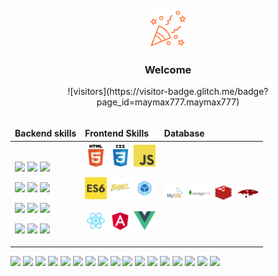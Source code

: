
<div align="center">
<br>
<br>
<br>
<br>
<img src="https://raw.githubusercontent.com/maymax777/maymax777/master/logo.svg?sanitize=true" width="60" height="60" />        
<h3>Welcome </h3>

<div>
![visitors](https://visitor-badge.glitch.me/badge?page_id=maymax777.maymax777)
</div>

<br>

<table>
<thead>
<td>
<b>Backend skills</b>
</td>
<td>
<b>Frontend Skills</b>
</td>
<td>
<b>Database</b>
</td>
</thead>
<tr>
<td>
<br>

<code><img height="35" src="https://encrypted-tbn0.gstatic.com/images?q=tbn%3AANd9GcSjX5KbX9VBTfUyBj0io1gkXkBFXQe2fKKYXw&usqp=CAU"></code>
<code><img height="35" src="https://encrypted-tbn0.gstatic.com/images?q=tbn%3AANd9GcTxE-rx44c5yJNQmo7dGvSWcRxVmiRHTu7Y-w&usqp=CAU"></code>
<code><img height="35" src="https://encrypted-tbn0.gstatic.com/images?q=tbn%3AANd9GcQS1jsAm8BRk5jZmU5VFEtCTBZQ7II-h2g9Kg&usqp=CAU"></code>
<br>

<code><img height="35" src="https://encrypted-tbn0.gstatic.com/images?q=tbn%3AANd9GcR3BJCUaAko_zjufh6UIDOEdBQZ8qgg0fIWwA&usqp=CAU"></code>
<code><img height="35" src="https://encrypted-tbn0.gstatic.com/images?q=tbn%3AANd9GcQwA5YjmHbQtzMqCC5iEiugMjzUfkysMLOxTw&usqp=CAU"></code>
<code><img height="35" src="https://encrypted-tbn0.gstatic.com/images?q=tbn%3AANd9GcSyGiYfN3iDJoXW0yvYSNWYFKofvrmf0oITCA&usqp=CAU"></code>
<br>

<code><img height="35" src="https://encrypted-tbn0.gstatic.com/images?q=tbn%3AANd9GcST7bzbXFWfirHTw1hVykMb5d3zpI8W3HPt9A&usqp=CAU"></code>
<code><img height="35" src="https://encrypted-tbn0.gstatic.com/images?q=tbn%3AANd9GcQNt4zOsox3EsJCiG9ajmqqku-HgXUryWvDXA&usqp=CAU"></code>
<code><img height="35" src="https://encrypted-tbn0.gstatic.com/images?q=tbn%3AANd9GcR3uy9pW5seuaHgNcT9iwQF5sVQDslBGa7Glg&usqp=CAU"></code>
<br>

<code><img height="35" src="https://encrypted-tbn0.gstatic.com/images?q=tbn%3AANd9GcQwMFcJQEyPckfMxkdHYLhPA5oEWnZNCkH44Q&usqp=CAU"></code>
<code><img height="35" src="https://encrypted-tbn0.gstatic.com/images?q=tbn%3AANd9GcR_tVqCOJhNQG_7U9X8j3OXNvVrU2f8Jp-FUQ&usqp=CAU"></code>
<code><img height="35" src="https://encrypted-tbn0.gstatic.com/images?q=tbn%3AANd9GcTGrMytxahRQyU9HhjSmrIKXMh_cJc7CshROw&usqp=CAU"></code>
<br>
</td>
<td>
<code><img height="35" src="https://raw.githubusercontent.com/github/explore/80688e429a7d4ef2fca1e82350fe8e3517d3494d/topics/html/html.png"></code>
<code><img height="35" src="https://raw.githubusercontent.com/github/explore/80688e429a7d4ef2fca1e82350fe8e3517d3494d/topics/css/css.png"></code>
<code><img height="35" src="https://raw.githubusercontent.com/github/explore/80688e429a7d4ef2fca1e82350fe8e3517d3494d/topics/javascript/javascript.png"></code>
<br>

<code><img height="35" src="https://raw.githubusercontent.com/github/explore/80688e429a7d4ef2fca1e82350fe8e3517d3494d/topics/es6/es6.png"></code>
<code><img height="35" src="https://raw.githubusercontent.com/github/explore/80688e429a7d4ef2fca1e82350fe8e3517d3494d/topics/babel/babel.png"></code>
<code><img height="35" src="https://raw.githubusercontent.com/github/explore/80688e429a7d4ef2fca1e82350fe8e3517d3494d/topics/webpack/webpack.png"></code>
<br>

<code><img height="35" src="https://raw.githubusercontent.com/github/explore/80688e429a7d4ef2fca1e82350fe8e3517d3494d/topics/react/react.png"></code>
<code><img height="35" src="https://raw.githubusercontent.com/github/explore/80688e429a7d4ef2fca1e82350fe8e3517d3494d/topics/angular/angular.png"></code>
<code><img height="35" src="https://raw.githubusercontent.com/github/explore/80688e429a7d4ef2fca1e82350fe8e3517d3494d/topics/vue/vue.png"></code>
<br>
</td>
<td>

<code><img height="35" src="https://raw.githubusercontent.com/github/explore/80688e429a7d4ef2fca1e82350fe8e3517d3494d/topics/mysql/mysql.png"></code>
<code><img height="35" src="https://raw.githubusercontent.com/github/explore/80688e429a7d4ef2fca1e82350fe8e3517d3494d/topics/mongodb/mongodb.png"></code>
<code><img height="35" src="https://raw.githubusercontent.com/github/explore/80688e429a7d4ef2fca1e82350fe8e3517d3494d/topics/redis/redis.png"></code>
<code><img height="35" src="https://raw.githubusercontent.com/github/explore/80688e429a7d4ef2fca1e82350fe8e3517d3494d/topics/mongoose/mongoose.png"></code>
<br>
</td>
</tr>

</table>
</div>

<div>

</div>

![](https://img.shields.io/badge/Code-JavaScript-informational?style=flat&logo=javascript&logoColor=white&color=2bbc8a)
![](https://img.shields.io/badge/Code-Typescript-informational?style=flat&logo=typescript&logoColor=white&color=2bbc8a)
![](https://img.shields.io/badge/Code-React-informational?style=flat&logo=react&logoColor=white&color=2bbc8a)
![](https://img.shields.io/badge/Code-Angular-informational?style=flat&logo=angular&logoColor=white&color=2bbc8a)
![](https://img.shields.io/badge/Code-Python-informational?style=flat&logo=python&logoColor=white&color=2bbc8a)
![](https://img.shields.io/badge/Code-Express-informational?style=flat&logo=express&logoColor=white&color=2bbc8a)
![](https://img.shields.io/badge/Code-Ruby-informational?style=flat&logo=ruby&logoColor=white&color=2bbc8a)
![](https://img.shields.io/badge/Code-Php-informational?style=flat&logo=php&logoColor=white&color=2bbc8a)
![](https://img.shields.io/badge/Code-Django-informational?style=flat&logo=django&logoColor=white&color=2bbc8a)
![](https://img.shields.io/badge/Code-Flask-informational?style=flat&logo=flask&logoColor=white&color=2bbc8a)
![](https://img.shields.io/badge/Code-Golang-informational?style=flat&logo=go&logoColor=white&color=2bbc8a)
![](https://img.shields.io/badge/Code-Make-informational?style=flat&logo=cmake&logoColor=white&color=2bbc8a)
![](https://img.shields.io/badge/Code-Vue-informational?style=flat&logo=vue.js&logoColor=white&color=2bbc8a)
![](https://img.shields.io/badge/Shell-Bash-informational?style=flat&logo=gnu-bash&logoColor=white&color=2bbc8a)
![](https://img.shields.io/badge/Tools-PostgreSQL-informational?style=flat&logo=postgresql&logoColor=white&color=2bbc8a)
![](https://img.shields.io/badge/Tools-Docker-informational?style=flat&logo=docker&logoColor=white&color=2bbc8a)
![](https://img.shields.io/badge/Tools-Kubernetes-informational?style=flat&logo=kubernetes&logoColor=white&color=2bbc8a)
